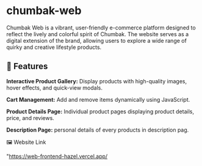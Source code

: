 # chumbak-web

Chumbak Web is a vibrant, user-friendly e-commerce platform designed to reflect the lively and colorful spirit of Chumbak. The website serves as a digital extension of the brand, allowing users to explore a wide range of quirky and creative lifestyle products.


## 🚀 Features

**Interactive Product Gallery:** Display products with high-quality images, hover effects, and quick-view modals.

**Cart Management:** Add and remove items dynamically using JavaScript.

**Product Details Page:** Individual product pages displaying product details, price, and reviews.

**Description Page:** personal details of every products in description pag.


🖼️ Website Link


"https://web-frontend-hazel.vercel.app/
